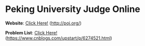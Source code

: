 # Peking University Judge Online

**Website**: [Click Here!](http://poj.org/) (http://poj.org/)

**Problem List**: [Click Here!](https://www.cnblogs.com/upstart/p/6274521.html) (https://www.cnblogs.com/upstart/p/6274521.html) 